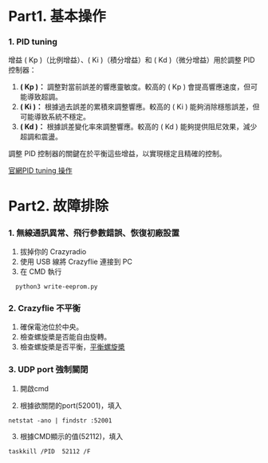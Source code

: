 # Part1. 基本操作
### 1. PID tuning

增益 ( Kp )（比例增益）、( Ki )（積分增益）和 ( Kd )（微分增益）用於調整 PID 控制器：

1. **( Kp )：** 調整對當前誤差的響應靈敏度。較高的 ( Kp ) 會提高響應速度，但可能導致超調。  
2. **( Ki )：** 根據過去誤差的累積來調整響應。較高的 ( Ki ) 能夠消除穩態誤差，但可能導致系統不穩定。  
3. **( Kd )：** 根據誤差變化率來調整響應。較高的 ( Kd ) 能夠提供阻尼效果，減少超調和震盪。  

調整 PID 控制器的關鍵在於平衡這些增益，以實現穩定且精確的控制。  

[官網PID tuning 操作](https://www.bitcraze.io/documentation/tutorials/pid-tuning-guide/)

# Part2. 故障排除
### 1. 無線通訊異常、飛行參數錯誤、恢復初廠設置
1. 拔掉你的 Crazyradio
2. 使用 USB 線將 Crazyflie 連接到 PC
3. 在 CMD 執行
```
  python3 write-eeprom.py
```

### 2. Crazyflie 不平衡
1. 確保電池位於中央。
2. 檢查螺旋槳是否能自由旋轉。
3. 檢查螺旋槳是否平衡，[平衡螺旋槳](https://www.bitcraze.io/documentation/tutorials/balancing-propellers/)

### 3. UDP port 強制關閉
1. 開啟cmd

2. 根據欲關閉的port(52001)，填入
```
netstat -ano | findstr :52001
```
3. 根據CMD顯示的值(52112)，填入
```
taskkill /PID  52112 /F
```
